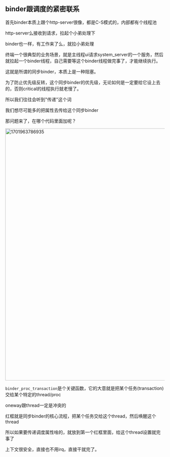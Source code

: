 ## binder跟调度的紧密联系
首先binder本质上跟个http-server很像，都是C-S模式的，内部都有个线程池

http-server么接收到请求，拉起个小弟处理下

binder也一样，有工作来了么，就拉小弟处理

终端一个很典型的业务场景，就是主线程ui请求system_server的一个服务，然后就拉起一个binder线程，自己需要等这个binder线程做完事了，才能继续执行。

这就是所谓的同步binder，本质上是一种阻塞。

为了防止优先级反转，这个同步binder的优先级，无论如何是一定要给它设上去的，否则critical的线程执行就老慢了。

所以我们往往会听到"传递"这个词

我们想尽可能多的把属性去传给这个同步binder

那问题来了，在哪个代码里面加呢？

<img width="797" alt="1701963786935" src="https://github.com/Rust401/OS-kernel-dev-config/assets/31315527/1332d65c-a2e7-4321-bb0c-89ee195f4fef">

`binder_proc_transaction`是个关键函数，它的大意就是把某个任务(transaction)交给某个特定的thread/proc

oneway跟thread一定是冲突的

红框就是同步binder的核心流程，把某个任务交给这个thread，然后唤醒这个thread

所以如果要传递调度属性啥的，就放到第一个红框里面，给这个thread设置就完事了

上下文很安全，直接也不用irq，直接干就完了。









